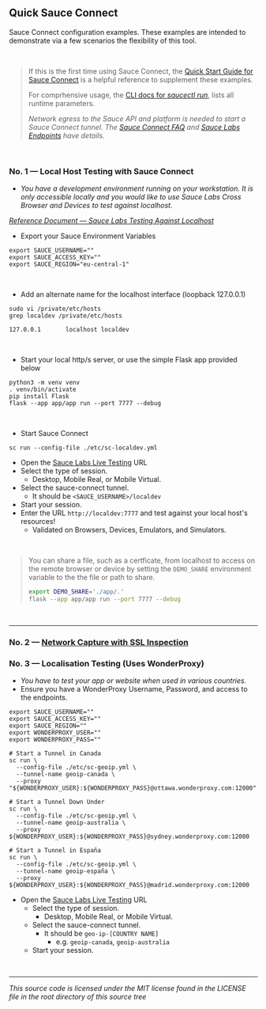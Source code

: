 
## Quick Sauce Connect
Sauce Connect configuration examples. These examples are intended to demonstrate via a few scenarios the flexibility of this tool.


<br>

> If this is the first time using Sauce Connect, the [Quick Start Guide for Sauce Connect][docs-104] is a helpful reference to supplement these examples.
>
> For comprhensive usage, the [CLI docs for _saucectl run_][docs-105], lists all runtime parameters.
> 
> _Network egress to the Sauce API and platform is needed to start a Sauce Connect tunnel. The [Sauce Connect FAQ][docs-101] and [Sauce Labs Endpoints][docs-102] have details._


<br>

### No. 1 — Local Host Testing with Sauce Connect
  - _You have a development environment running on your workstation. It is only accessible locally and you would like to use Sauce Labs Cross Browser and Devices to test against localhost._


_[Reference Document — Sauce Labs Testing Against Localhost][docs-103]_  

- Export your Sauce Environment Variables

```
export SAUCE_USERNAME=""
export SAUCE_ACCESS_KEY=""
export SAUCE_REGION="eu-central-1"
```

<br>

- Add an alternate name for the localhost interface (loopback 127.0.0.1)

```        
sudo vi /private/etc/hosts
grep localdev /private/etc/hosts

127.0.0.1       localhost localdev
```


<br>

- Start your local http/s server, or use the simple Flask app provided below


```
python3 -m venv venv
. venv/bin/activate
pip install Flask
flask --app app/app run --port 7777 --debug
```

<br>

- Start Sauce Connect

```
sc run --config-file ./etc/sc-localdev.yml
```


- Open the [Sauce Labs Live Testing][Live Testing EU] URL
- Select the type of session.
  - Desktop, Mobile Real, or Mobile Virtual.
- Select the sauce-connect tunnel.
  - It should be `<SAUCE_USERNAME>/localdev`
- Start your session.
- Enter the URL `http://localdev:7777` and test against your local host's resources!
  - Validated on Browsers, Devices, Emulators, and Simulators.

<br>

> You can share a file, such as a certficate, from localhost to access on the remote browser or device by setting the `DEMO_SHARE` environment variable to the the file or path to share.
> ```sh
> export DEMO_SHARE='./app/.'
> flask --app app/app run --port 7777 --debug
> ```

<br>

---


### No. 2 — [Network Capture with SSL Inspection](./docs/example-network-capture.md)

### No. 3 — Localisation Testing (Uses WonderProxy)
  - _You have to test your app or website when used in various countries._
  - Ensure you have a WonderProxy Username, Password, and access to the endpoints.

```shell
export SAUCE_USERNAME=""
export SAUCE_ACCESS_KEY=""
export SAUCE_REGION=""
export WONDERPROXY_USER=""
export WONDERPROXY_PASS=""

# Start a Tunnel in Canada
sc run \
  --config-file ./etc/sc-geoip.yml \
  --tunnel-name geoip-canada \
  --proxy "${WONDERPROXY_USER}:${WONDERPROXY_PASS}@ottawa.wonderproxy.com:12000"

# Start a Tunnel Down Under
sc run \
  --config-file ./etc/sc-geoip.yml \
  --tunnel-name geoip-australia \
  --proxy ${WONDERPROXY_USER}:${WONDERPROXY_PASS}@sydney.wonderproxy.com:12000

# Start a Tunnel in España
sc run \
  --config-file ./etc/sc-geoip.yml \
  --tunnel-name geoip-españa \
  --proxy ${WONDERPROXY_USER}:${WONDERPROXY_PASS}@madrid.wonderproxy.com:12000
```

- Open the [Sauce Labs Live Testing][Live Testing EU] URL
  - Select the type of session.
    - Desktop, Mobile Real, or Mobile Virtual.
  - Select the sauce-connect tunnel.
    - It should be `geo-ip-[COUNTRY NAME]`
      - e.g. `geoip-canada`, `geoip-australia`
  - Start your session.



[Live Testing EU]: https://app.eu-central-1.saucelabs.com/live/web-testing
[docs-101]: https://docs.saucelabs.com/secure-connections/sauce-connect/faq/#what-outbound-ports-do-i-need-open-for-sauce-connect-proxy
[docs-102]: https://docs.saucelabs.com/basics/data-center-endpoints/#data-center-endpoints
[docs-103]: https://docs.saucelabs.com/secure-connections/sauce-connect-5/guides/localhost-proxying/
[docs-104]: https://docs.saucelabs.com/secure-connections/sauce-connect/quickstart
[docs-105]: https://docs.saucelabs.com/dev/cli/sauce-connect-5/run/


<br>

---
_This source code is licensed under the MIT license found in the LICENSE file in the root directory of this source tree_